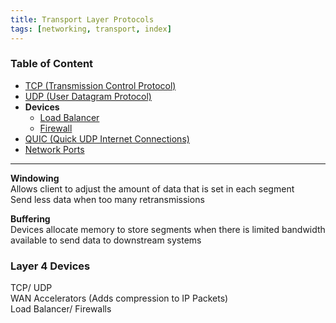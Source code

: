 ```yaml
---
title: Transport Layer Protocols
tags: [networking, transport, index]
---
```


### Table of Content

* [TCP (Transmission Control Protocol)](TCP%20%28Transmission%20Control%20Protocol%29.md)
* [UDP (User Datagram Protocol)](UDP%20%28User%20Datagram%20Protocol%29.md)
* **Devices**
	* [Load Balancer](../../Network%20Components/Load%20Balancer.md)
	* [Firewall](../../Network%20Components/Firewall/Firewall.md)
* [QUIC (Quick UDP Internet Connections)](QUIC%20%28Quick%20UDP%20Internet%20Connections%29.md)
* [Network Ports](Network%20Ports.md)

---

**Windowing**  
Allows client to adjust the amount of data that is set in each segment  
Send less data when too many retransmissions

**Buffering**  
Devices allocate memory to store segments when there is limited bandwidth available to send data to downstream systems   

### Layer 4 Devices

TCP/ UDP  
WAN Accelerators (Adds compression to IP Packets)  
Load Balancer/ Firewalls
